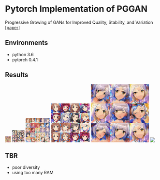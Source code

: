 # Pytorch Implementation of PGGAN

Progressive Growing of GANs for Improved Quality, Stability, and Variation [[paper]](http://research.nvidia.com/sites/default/files/pubs/2017-10_Progressive-Growing-of/karras2018iclr-paper.pdf)

## Environments
* python 3.6
* pytorch 0.4.1

## Results

<img src='assets/result_4-4.gif'>
<img src='assets/result_8-8.gif'>
<img src='assets/result_16-16.gif'>
<img src='assets/result_32-32.gif'>
<img src='assets/result_64-64.gif'>
<img src='assets/result_128-128.gif'>

## TBR
* poor diversity
* using too many RAM 
